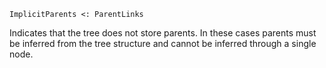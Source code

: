 ```
ImplicitParents <: ParentLinks
```

Indicates that the tree does not store parents.  In these cases parents must be inferred from the tree structure and cannot be inferred through a single node.
